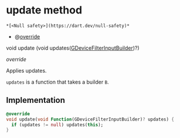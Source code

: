 


# update method




    *[<Null safety>](https://dart.dev/null-safety)*



- @[override](https://api.flutter.dev/flutter/dart-core/override-constant.html)

void update
(void updates([GDeviceFilterInputBuilder](../../third_party_yonomi_graphql_schema___generated___schema.docs.schema.gql/GDeviceFilterInputBuilder-class.md))?)

_override_



<p>Applies updates.</p>
<p><code>updates</code> is a function that takes a builder <code>B</code>.</p>



## Implementation

```dart
@override
void update(void Function(GDeviceFilterInputBuilder)? updates) {
  if (updates != null) updates(this);
}
```







